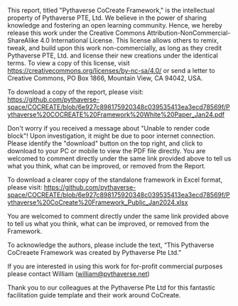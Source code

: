 This report, titled "Pythaverse CoCreate Framework," is the intellectual property of Pythaverse PTE, Ltd. We believe in the power of sharing knowledge and fostering an open learning community. Hence, we hereby release this work under the Creative Commons Attribution-NonCommercial-ShareAlike 4.0 International License. This license allows others to remix, tweak, and build upon this work non-commercially, as long as they credit Pythaverse PTE, Ltd. and license their new creations under the identical terms. To view a copy of this license, visit https://creativecommons.org/licenses/by-nc-sa/4.0/ or send a letter to Creative Commons, PO Box 1866, Mountain View, CA 94042, USA.

To download a copy of the report, please visit: https://github.com/pythaverse-space/COCREATE/blob/6e927c898175920348c039535413ea3ecd78569f/Pythaverse%20COCREATE%20Framework%20White%20Paper_Jan24.pdf

Don't worry if you received a message about "Unable to render code block"! Upon investigation, it might be due to poor internet connection. Please identify the "download" button on the top right, and click to download to your PC or mobile to view the PDF file directly.
You are welcomed to comment directly under the same link provided above to tell us what you think, what can be improved, or removed from the Report.




To download a clearer copy of the standalone framework in Excel format, please visit: https://github.com/pythaverse-space/COCREATE/blob/6e927c898175920348c039535413ea3ecd78569f/Pythaverse%20CoCreate%20Framework_Public_Jan2024.xlsx

You are welcomed to comment directly under the same link provided above to tell us what you think, what can be improved, or removed from the Framework.

To acknowledge the authors, please include the text, “This Pythaverse CoCreaete Framework was created by Pythaverse Pte Ltd.”

If you are interested in using this work for for-profit commercial purposes please contact William (william@pythaverse.net)

Thank you to our colleagues at the Pythaverse Pte Ltd for this fantastic facilitation guide template and their work around CoCreate.
